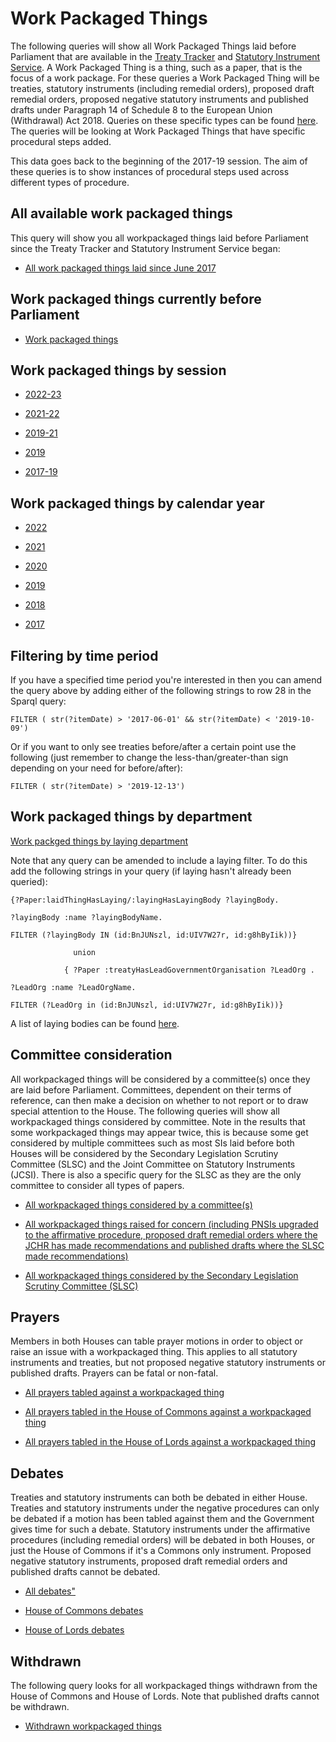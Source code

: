 # Work Packaged Things

The following queries will show all Work Packaged Things laid before Parliament that are available in the [Treaty Tracker](https://treaties.parliament.uk) and [Statutory Instrument Service](https://statutoryinstruments.parliament.uk/). A Work Packaged Thing is a thing, such as a paper, that is the focus of a work package. For these queries a Work Packaged Thing will be treaties, statutory instruments (including remedial orders), proposed draft remedial orders, proposed negative statutory instruments and published drafts under Paragraph 14 of Schedule 8 to the European Union (Withdrawal) Act 2018. Queries on these specific types can be found [here](https://ukparliament.github.io/ontologies/procedure/meta/queries/). The queries will be looking at Work Packaged Things that have specific procedural steps added.

This data goes back to the beginning of the 2017-19 session. The aim of these queries is to show instances of procedural steps used across different types of procedure.


## All available work packaged things

This query will show you all workpackaged things laid before Parliament since the Treaty Tracker and Statutory Instrument Service began:

* <a href="https://api.parliament.uk/s/1d9f60f7">All work packaged things laid since June 2017</a>

## Work packaged things currently before Parliament

* [Work packaged things](https://api.parliament.uk/s/99468e66)  

## Work packaged things by session

* <a href="https://api.parliament.uk/s/365c9d13">2022-23</a>

* <a href="https://api.parliament.uk/s/1f9304b9">2021-22</a>

* <a href="https://api.parliament.uk/s/782abafd">2019-21</a>

* <a href="https://api.parliament.uk/s/0ef43b28">2019</a>

* <a href="https://api.parliament.uk/s/031dbae0">2017-19</a>

## Work packaged things by calendar year

* <a href="https://api.parliament.uk/s/9986ccd4">2022</a>

* <a href="https://api.parliament.uk/s/91bb8f95">2021</a>

* <a href="https://api.parliament.uk/s/a4503bad">2020</a>

* <a href="https://api.parliament.uk/s/fe695777">2019</a>

* <a href="https://api.parliament.uk/s/2157f561">2018</a>

* <a href="https://api.parliament.uk/s/c4f04c2f">2017</a>

## Filtering by time period

If you have a specified time period you're interested in then you can amend the query above by adding either of the following strings to row 28 in the Sparql query:

    FILTER ( str(?itemDate) > '2017-06-01' && str(?itemDate) < '2019-10-09') 

Or if you want to only see treaties before/after a certain point use the following (just remember to change the less-than/greater-than sign depending on your need for before/after):

    FILTER ( str(?itemDate) > '2019-12-13')

## Work packaged things by department

[Work packged things by laying department](layings)	

Note that any query can be amended to include a laying filter. To do this add the following strings in your query (if laying hasn't already been queried):


    
	{?Paper:laidThingHasLaying/:layingHasLayingBody ?layingBody.
	
	?layingBody :name ?layingBodyName.
	
    FILTER (?layingBody IN (id:BnJUNszl, id:UIV7W27r, id:g8hByIik))}
	
                  union
				  
                { ?Paper :treatyHasLeadGovernmentOrganisation ?LeadOrg .
					
    ?LeadOrg :name ?LeadOrgName.
	
    FILTER (?LeadOrg in (id:BnJUNszl, id:UIV7W27r, id:g8hByIik))}
	
A list of laying bodies can be found [here](https://api.parliament.uk/query/resource?uri=https%3A%2F%2Fid.parliament.uk%2Fschema%2FLayingBody). 


## Committee consideration

All workpackaged things will be considered by a committee(s) once they are laid before Parliament. Committees, dependent on their terms of reference, can then make a decision on whether to not report or to draw special attention to the House. The following queries will show all workpackaged things considered by committee. Note in the results that some workpackaged things may appear twice, this is because some get considered by multiple committees such as most SIs laid before both Houses will be considered by the Secondary Legislation Scrutiny Committee (SLSC) and the Joint Committee on Statutory Instruments (JCSI). There is also a specific query for the SLSC as they are the only committee to consider all types of papers. 

* <a href="https://api.parliament.uk/s/510b7ce1">All workpackaged things considered by a committee(s)</a>

* <a href="https://api.parliament.uk/s/af6b3741">All workpackaged things raised for concern (including PNSIs upgraded to the affirmative procedure, proposed draft remedial orders where the JCHR has made recommendations and published drafts where the SLSC made recommendations)</a>

* <a href="https://api.parliament.uk/s/bb1c1c3f">All workpackaged things considered by the Secondary Legislation Scrutiny Committee (SLSC)</a>

## Prayers

Members in both Houses can table prayer motions in order to object or raise an issue with a workpackaged thing. This applies to all statutory instruments and treaties, but not proposed negative statutory instruments or published drafts. Prayers can be fatal or non-fatal. 

* <a href="https://api.parliament.uk/s/bcd04d9c">All prayers tabled against a workpackaged thing</a>

* <a href="https://api.parliament.uk/s/1aac6f35">All prayers tabled in the House of Commons against a workpackaged thing</a>

* <a href="https://api.parliament.uk/s/818bdb26">All prayers tabled in the House of Lords against a workpackaged thing</a>

## Debates 

Treaties and statutory instruments can both be debated in either House. Treaties and statutory instruments under the negative procedures can only be debated if a motion has been tabled against them and the Government gives time for such a debate. Statutory instruments under the affirmative procedures (including remedial orders) will be debated in both Houses, or just the House of Commons if it's a Commons only instrument. Proposed negative statutory instruments, proposed draft remedial orders and published drafts cannot be debated. 

* <a href="hhttps://api.parliament.uk/s/04952f3d">All debates"</a>

* <a href="https://api.parliament.uk/s/e69e4c1a">House of Commons debates</a>

* <a href="https://api.parliament.uk/s/497a9567">House of Lords debates</a>


## Withdrawn 

The following query looks for all workpackaged things withdrawn from the House of Commons and House of Lords. Note that published drafts cannot be withdrawn.

* <a href="https://api.parliament.uk/s/e00bf4b6">Withdrawn workpackaged things</a>
